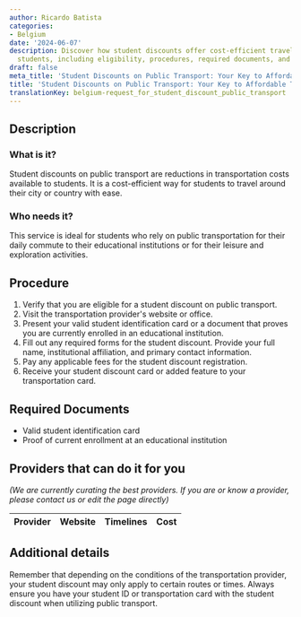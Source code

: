 ```yaml
---
author: Ricardo Batista
categories:
- Belgium
date: '2024-06-07'
description: Discover how student discounts offer cost-efficient travel options for
  students, including eligibility, procedures, required documents, and provider details.
draft: false
meta_title: 'Student Discounts on Public Transport: Your Key to Affordable Travel'
title: 'Student Discounts on Public Transport: Your Key to Affordable Travel'
translationKey: belgium-request_for_student_discount_public_transport
---
```



## Description
### What is it?
Student discounts on public transport are reductions in transportation costs available to students. It is a cost-efficient way for students to travel around their city or country with ease.

### Who needs it?
This service is ideal for students who rely on public transportation for their daily commute to their educational institutions or for their leisure and exploration activities. 

## Procedure

1. Verify that you are eligible for a student discount on public transport.
2. Visit the transportation provider's website or office. 
3. Present your valid student identification card or a document that proves you are currently enrolled in an educational institution. 
4. Fill out any required forms for the student discount. Provide your full name, institutional affiliation, and primary contact information.
5. Pay any applicable fees for the student discount registration.
6. Receive your student discount card or added feature to your transportation card.

## Required Documents

- Valid student identification card
- Proof of current enrollment at an educational institution 

## Providers that can do it for you

_(We are currently curating the best providers. If you are or know a provider, please contact us or edit the page directly)_

| Provider        |     Website     |     Timelines    |       Cost      |
| --------------- | --------------- |  :-------------: | :-------------: |

## Additional details
Remember that depending on the conditions of the transportation provider, your student discount may only apply to certain routes or times. Always ensure you have your student ID or transportation card with the student discount when utilizing public transport.